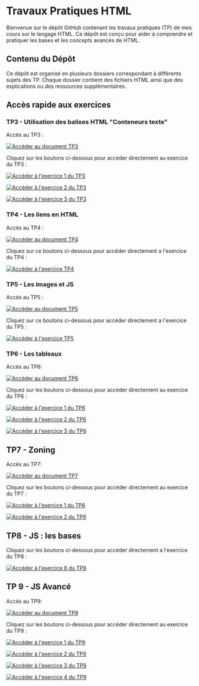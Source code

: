 # Travaux Pratiques HTML 

Bienvenue sur le dépôt GitHub contenant les travaux pratiques (TP) de mes cours sur le langage HTML. Ce dépôt est conçu pour aider à comprendre et pratiquer les bases et les concepts avancés de HTML. 

## Contenu du Dépôt 

Ce dépôt est organisé en plusieurs dossiers correspondant à différents sujets des TP. Chaque dossier contient des fichiers HTML ainsi que des explications ou des ressources supplémentaires.


## Accès rapide aux exercices 

### TP3 - Utilisation des balises HTML "Conteneurs texte"

Accès au TP3 :

[![Accèder au document TP3](https://img.shields.io/badge/TP3-HTML_CSS-blue?style=for-the-badge
)](./TP3/TP3-HTML-CSS.pdf)

Cliquez sur les boutons ci-dessous pour accéder directement au exercice du TP3 :

[![Accéder à l'exercice 1 du TP3](https://img.shields.io/badge/Exercice_1-TP3-blue?style=for-the-badge)](./TP3/exercice1_tp3/exercice1_tp3.html)

[![Accéder à l'exercice 2 du TP3](https://img.shields.io/badge/Exercice_2-TP3-blue?style=for-the-badge)](./TP3/exercice2_tp3.html)

[![Accéder à l'exercice 3 du TP3](https://img.shields.io/badge/Exercice_3-TP3-blue?style=for-the-badge)](./TP3/exercice3_tp3/cv.html)

### TP4 - Les liens en HTML

Accès au TP4 :

[![Accèder au document TP4](https://img.shields.io/badge/TP4-HTML_CSS-blue?style=for-the-badge)](./TP4/TP4-Lien.pdf)

Cliquez sur ce boutons ci-dessous pour accéder directement a l'exercice du TP4 :

[![Accèder à l'exercice TP4](https://img.shields.io/badge/Exercice_1-TP4-blue?style=for-the-badge)](./TP4/index.html)

### TP5 - Les images et JS

Accès au TP5 : 

[![Accèder au document TP5](https://img.shields.io/badge/TP5-Images_et_JS-blue?style=for-the-badge)](./TP5/TP3-Image.pdf)

Cliquez sur ce boutons ci-dessous pour accéder directement a l'exercice du TP5 :

[![Accèder à l'exercice TP5](https://img.shields.io/badge/Exercice-TP5-blue?style=for-the-badge)](./TP5/Docs/index.html)

### TP6 - Les tableaux 

Accès au TP6:

[![Accèder au document TP6](https://img.shields.io/badge/TP6-les_tableaux-blue?style=for-the-badge)](./TP6/TP6-les_tableaux.pdf)

Cliquez sur les boutons ci-dessous pour accéder directement au exercice du TP6 :

[![Accéder à l'exercice 1 du TP6](https://img.shields.io/badge/Exercice_1-TP6-blue?style=for-the-badge)](./TP6/Docs/exercice_1.html)

[![Accéder à l'exercice 2 du TP6](https://img.shields.io/badge/Exercice_2-TP6-blue?style=for-the-badge)](./TP6/Docs/exercice_2.html)

[![Accéder à l'exercice 3 du TP6](https://img.shields.io/badge/Exercice_3-TP6-blue?style=for-the-badge)](./TP6/Docs/exercice_3.html)

## TP7 - Zoning 

Accès au TP7:

[![Accèder au document TP7](https://img.shields.io/badge/TP7-Zoning-blue?style=for-the-badge)](./TP7/TP5_zoning.pdf)

Cliquez sur les boutons ci-dessous pour accéder directement au exercice du TP7 :

[![Accéder à l'exercice 1 du TP6](https://img.shields.io/badge/Exercice_1-TP7-blue?style=for-the-badge)](./TP7/Docs/exercice1.html)

[![Accéder à l'exercice 2 du TP6](https://img.shields.io/badge/Exercice_2-TP7-blue?style=for-the-badge)](./TP7/Docs/index_exercice2.html)

## TP8 - JS : les bases 

Cliquez sur les boutons ci-dessous pour accéder directement a l'exercice du TP8 :

[![Accéder à l'exercice 8 du TP8](https://img.shields.io/badge/Exercice_8-TP8-blue?style=for-the-badge)](./TP8/exercice8.html)

## TP 9 - JS Avancé 

Accès au TP9:

[![Accèder au document TP9](https://img.shields.io/badge/TP9-JS_Avancé-blue?style=for-the-badge)](./TP9/TP9.pdf)

Cliquez sur les boutons ci-dessous pour accéder directement au exercice du TP9 :

[![Accéder à l'exercice 1 du TP9](https://img.shields.io/badge/Exercice_1-TP9-blue?style=for-the-badge)](./TP9/ex1/ex1.html)

[![Accéder à l'exercice 2 du TP9](https://img.shields.io/badge/Exercice_2-TP9-blue?style=for-the-badge)](./TP9/ex2/ex2.html)

[![Accéder à l'exercice 3 du TP9](https://img.shields.io/badge/Exercice_3-TP9-blue?style=for-the-badge)](./TP9/ex3/ex3.html)

[![Accéder à l'exercice 4 du TP9](https://img.shields.io/badge/Exercice_4-TP9-blue?style=for-the-badge)](./TP9/ex4/ex4.html)
